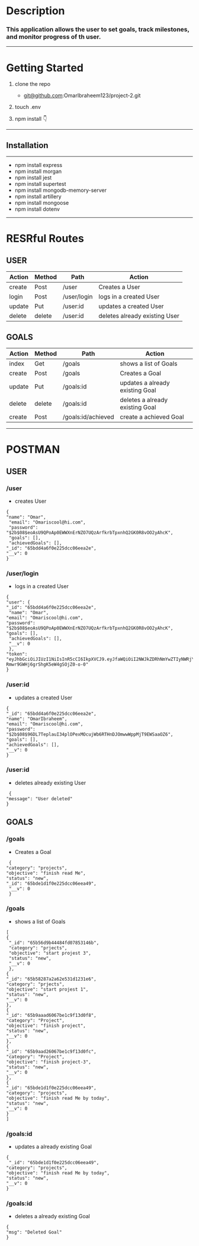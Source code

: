 # Description 
### This application allows the user to set goals, track milestones, and monitor progress of th user.
----------------------------------------------------------------------------------------------------------------------------------------------------
# Getting Started
1. clone the repo 
    - git@github.com:OmarIbraheem123/project-2.git

3. touch .env

2. npm install :point_down:
----------------------------------------------------------------------------------------------------------------------------------------------------
## Installation
--- 
- npm install express 
- npm install morgan
- npm install jest
- npm install supertest
- npm install mongodb-memory-server
- npm install artillery
- npm install mongoose
- npm install dotenv
---------------------------------------------------------------------------------------------------------------------------------------------------
# RESRful Routes 

## USER 

| Action | Method | Path | Action |
| -----------| ----------- | ----------- | ----------- |
| create | Post | /user | Creates a User |
| login| Post | /user/login | logs in a created User |
| update | Put | /user:id | updates a created User |
| delete | delete | /user:id | deletes already existing User |


## GOALS 

| Action | Method | Path | Action |
|-----------| ----------- |----------- | ----------- |
| index | Get | /goals | shows a list of Goals |
| create | Post | /goals | Creates a Goal |
| update | Put | /goals:id | updates a already existing Goal |
| delete | delete | /goals:id | deletes a already existing Goal|
| create | Post | /goals:id/achieved | create a achieved Goal |

 ---------------------------------------------------------------------------------------------------------------------------------------------------

 # POSTMAN 

## USER

### /user
- creates User

```
{
"name": "Omar",
 "email": "Omariscool@hi.com",
 "password": "$2b$08$eoAsU9QPoAp0EWWXnErNZO7UQzArfkrbTpxnhQ2GK0R8vOO2yAhcK",
 "goals": [],
 "achievedGoals": [],
"_id": "65bdd4a6f0e225dcc06eea2e",
"__v": 0
}
```
### /user/login
- logs in a created User

```
{
"user": {
"_id": "65bdd4a6f0e225dcc06eea2e",
 "name": "Omar",
"email": "Omariscool@hi.com",
"password": "$2b$08$eoAsU9QPoAp0EWWXnErNZO7UQzArfkrbTpxnhQ2GK0R8vOO2yAhcK",
"goals": [],
 "achievedGoals": [],
 "__v": 0
 },
"token": "eyJhbGciOiJIUzI1NiIsInR5cCI6IkpXVCJ9.eyJfaWQiOiI2NWJkZDRhNmYwZTIyNWRjYzA2ZWVhMmUiLCJpYXQiOjE3MDY5Mzk4MTN9.AJ_ZMO_jrQwC-Rmwr9GWHj6grShgK5eW4gSOjZ0-o-0"
}
```
### /user:id
-  updates a created User
 ```
{
 "_id": "65bdd4a6f0e225dcc06eea2e",
 "name": "OmarIbraheem",
 "email": "Omariscool@hi.com",
"password": "$2b$08$96DL7TeplauI34plOPexMOcujWb6RTHnDJOmwwWppMjT9EWSaaOZ6",
 "goals": [],
"achievedGoals": [],
"__v": 0
}
```
### /user:id
- deletes already existing User

```
 {
"message": "User deleted"
}
```
## GOALS

### /goals
 - Creates a Goal
```
 {
"category": "projects",
"objective": "finish read Me",
"status": "new",
"_id": "65bde1d1f0e225dcc06eea49",
 "__v": 0
 }
 ```
### /goals
-  shows a list of Goals
```
[
{
 "_id": "65b56d9b44484fd07853146b",
 "category": "prjects",
 "objective": "start projest 3",
 "status": "new",
 "__v": 0
 },
{
"_id": "65b58287a2a62e531d1231e6",
"category": "prjects",
"objective": "start projest 1",
"status": "new",
"__v": 0
},
{
"_id": "65b9aaad6067be1c9f13d0f8",
"category": "Project",
"objective": "finish project",
"status": "new",
"__v": 0
},
{
"_id": "65b9aad26067be1c9f13d0fc",
"category": "Project",
"objective": "finish project-3",
"status": "new",
"__v": 0
},
{
"_id": "65bde1d1f0e225dcc06eea49",
"category": "projects",
"objective": "finish read Me by today",
"status": "new",
"__v": 0
}
]
```
### /goals:id
-  updates a already existing Goal
```
{
 "_id": "65bde1d1f0e225dcc06eea49",
"category": "projects",
"objective": "finish read Me by today",
"status": "new",
"__v": 0
}
```
### /goals:id
-  deletes a already existing Goal
```
{
"msg": "Deleted Goal"
}
```






 
